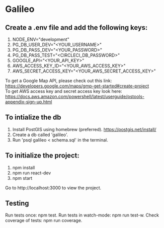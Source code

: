 # Galileo
## Create a .env file and add the following keys:
1. NODE_ENV="development"
2. PG_DB_USER_DEV="<YOUR_USERNAME>"
3. PG_DB_PASS_DEV="<YOUR_PASSWORD>"
4. PG_DB_PASS_TEST="<CIRCLECI_DB_PASSWORD>"
5. GOOGLE_API="<YOUR_API_KEY>"
6. AWS_ACCESS_KEY_ID="<YOUR_AWS_ACCESS_KEY>"
7. AWS_SECRET_ACCESS_KEY="<YOUR_AWS_SECRET_ACCESS_KEY>"  

To get a Google Map API, please check out this link: https://developers.google.com/maps/gmp-get-started#create-project  
To get AWS access key and secret access key look here: https://docs.aws.amazon.com/powershell/latest/userguide/pstools-appendix-sign-up.html

## To intialize the db
1. Install PostGIS using homebrew (preferred). https://postgis.net/install/
2. Create a db called 'galileo'.
3. Run 'psql galileo < schema.sql' in the terminal.

## To initialize the project:
1. npm install
2. npm run react-dev
3. npm start

Go to http://localhost:3000 to view the project.

## Testing
Run tests once: npm test.
Run tests in watch-mode: npm run test-w.
Check coverage of tests: npm run coverage.

